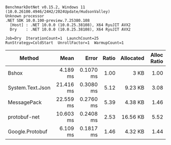 ```

BenchmarkDotNet v0.15.2, Windows 11 (10.0.26100.4946/24H2/2024Update/HudsonValley)
Unknown processor
.NET SDK 10.0.100-preview.7.25380.108
  [Host] : .NET 10.0.0 (10.0.25.38108), X64 RyuJIT AVX2
  Dry    : .NET 10.0.0 (10.0.25.38108), X64 RyuJIT AVX2

Job=Dry  IterationCount=1  LaunchCount=25
RunStrategy=ColdStart  UnrollFactor=1  WarmupCount=1

```
| Method           |      Mean |     Error | Ratio | Allocated | Alloc Ratio |
|------------------|----------:|----------:|------:|----------:|------------:|
| Bshox            |  4.189 ms | 0.1070 ms |  1.00 |      3 KB |        1.00 |
| System.Text.Json | 21.416 ms | 0.3080 ms |  5.12 |   9.23 KB |        3.08 |
| MessagePack      | 22.559 ms | 0.2760 ms |  5.39 |   4.38 KB |        1.46 |
| protobuf-net     | 10.603 ms | 0.2408 ms |  2.53 |  16.56 KB |        5.52 |
| Google.Protobuf  |  6.109 ms | 0.1817 ms |  1.46 |   4.32 KB |        1.44 |
